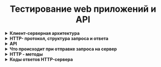 <h1 align="center">Тестирование web приложений и API</h1>
<details><summary><b>Клиент-серверная архитектура</b></summary></br> 
  
Клиентское приложение формирует запрос и отправляет его на сервер, после чего серверное программное обеспечение обрабатывает данный запрос, формирует ответ и передаёт его обратно клиенту. Протокол описывает, по каким правилам контакт клиента и сервера установлен и действует.  
  
**Как это работает:**  
- Клиент (браузер) отправляют строку запроса (HTTP-запрос), которая создается по определенным правилам, и запрашивает нужную веб-страничку на сервере.  
- Сервер принимает запрос и ищет у себя эту веб-страницу. По результатам этого поиска создается ответ клиенту (HTTP-ответ). Этот ответ тоже оформляется по определенным правилам.  
- Если все прошло успешно и страница найдена, то в этом ответе будет передан код нужной веб-страницы + дополнительная служебная информация.  
- Если произошел какой-то сбой, то будет передан код ошибки и дополнительная служебная информация.  
  
**Архитектура клиент-сервер:**  
 - *Двухуровневая.* Сторонние ресурсы не задействованы. Одна машина обрабатывает поступившие сообщения. В этом случае сервер должен быть высокопроизводительным. Несмотря на эти жесткие требования, архитектура очень надежная. Первый уровень – клиент отправляет запрос. Второй уровень – сервером принимается сообщение, обрабатывается и отправляется ответ.  
 - *Многоуровневая.* Речь идет о любой современной архитектуре СУБД. Принципиальное отличие и особенность: запросом клиента занимаются одновременно несколько серверных устройств. Операции перераспределяются, нагрузка на серверную машину снижена и оптимальная. Единственный минус: низкая надежность по сравнению с предыдущим вариантом.  
  
Преимущества и недостатки архитектуры клиент-сервер:  
  
**Плюсы:**  
 - к клиентским рабочим станциям выдвигают низкие запросы  
 - преимущественно все вычислительные операции выполняются на серверах  
 - гибкая система  
 - реально повысить защиту локальной сети  
  
**Недостатки:**  
 - серверные машины стоят в разы дороже, чем клиентские рабочие станции  
 - обслуживание серверов доверяют только квалифицированным и профессионально подготовленным специалистам  
 - работа клиентских компьютерных устройств остановлена, если в локальной сети «полетело» серверное оборудование  
</details>  
<details><summary><b>HTTP- протокол, структура запроса и ответа</b></summary></br>  
  
**HTTP** – это протокол передачи информации в интернете, который расшифровывается как «протокол передачи гипертекста» (HyperText Transfer Protocol). Например, браузер отправляет единичный запрос на сервер, который в свою очередь обрабатывает его, формирует ответ и делится с браузером этим ответом – ресурсами в виде данных.  
  
Благодаря взаимодействию клиента и сервера в сети можно передавать данные. Изначально HTTP использовался только для гипертекстовых документов, но сейчас он может передавать любую информацию. Гипертекстовые документы также могут содержать гиперcсылки, при нажатии на которые формируется новый http-запрос, в ответе на который может содержаться другой гипертекстовый документ. Таким образом мы перемещаемся по страницам в интернете.  
  
HTTP-запрос состоит из трех элементов:  
1. стартовой строки, которая задает параметры запроса или ответа  
2. заголовка, который описывает сведения о передаче и другую служебную информацию  
3. тело (его не всегда можно встретить в структуре). Обычно в нем как раз лежат передаваемые данные. От заголовка тело отделяется пустой строкой. Важнейшим элементом структуры запроса является стартовая строка. Благодаря ей сервер понимает, что от него хотят.  
  
Вот как она устроена: **Метод + URL + HTTP/Версия**  
  
**Метод (иногда его называют HTTP-глаголом)** – описывает, какое именно действие нужно совершить со страницей. Можно придумать самые разные, но стандартных методов девять: GET, HEAD, POST, PUT, DELETE, CONNECT, OPTIONS, TRACE, PATCH. Их функциональность раскрывается в названии, они позволяют получить данные (GET), отправить данные на сервер (POST), удалить (DELETE) или заменить часть (PATCH). Чаще всего используют GET и POST, они нужны для чтения и отправки данных на сервер. Например вы зашли в соцсеть, увидели пост и решили оставить комментарий. Или зашли в интернет-магазин, решили что-то купить и оставили данные карты.  
  
**URL (Uniform Resource Locator)** – единообразный идентификатор ресурса, идентифицирует ресурс и определяет его точное местоположение. Именно с помощью URL записаны ссылки в интернете.  
  
**Версия** показывает, какую версию протокола нужно использовать в ответе сервера.  
  
HTTP-ответ строится примерно по тому же принципу, что и запрос: **HTTP/Версия + Код состояния + Пояснение**  
  
**Версия** совпадает с **версией** в запросе.  
  
**Код состояния** показывает статус запроса. Это трехзначное число, благодаря которому можно узнать, получен ли запрос, обработан ли он, какие ошибки есть. Например, одна из самых известных ошибок – 404 – сообщает о том, что сервер не нашел ресурс по адресу. Возможно, в запросе опечатка, ошибка или он не соответствует протоколу.  
  
**Чем отличаются HTTP и HTTPS**  
**HTTPS** – это расширение протокола HTTP, которое обеспечивает защиту передаваемых данных. Для сайта это важный параметр, так как шифрование позволяет ему обезопасить информацию, которую туда вводят люди (пароли, реквизиты кредитных карт), от хакерских атак. HTTP-протокол передает данные в открытую, поэтому их легко перехватить.  
  
HTTPS защищен SSL-сертификатом. Благодаря ему уязвимые данные шифруются сначала на клиенте (браузере, например) в результате чего они становятся похожи на случайный набор символов и только потом отправляются на сервер. Каждый раз при HTTP-запросе шифр меняется, поэтому успеть подобрать ключ и украсть данные довольно трудно.

</details>  

<details><summary><b>API</b></summary></br>  
</details>  

<details><summary><b>Что происходит при отправке запроса на сервер</b></summary></br>   
  
Кратко:  
1. Вычисление IP адреса для указанного url через DNS сервер
2. Отправка браузером GET-запроса на сервер
3. Получение HTTP ответа от сервера
4. Загрузка страницы и всего что ей нужно
5. Формирование DOM-дерева
6. Формирование дерева рендера и сам рендеринг
7. Выполнение скриптов

Подробно:  
  
**Отправляем GET запрос:**
- Вводим url в адресную строку http://google.com
- Посылается запрос в DNS-сервер
- DNS-сервер определит IP адрес данного домена
- Браузер связывается с веб-сервером по этому адресу с портом :80
- Браузер отправляет серверу запрос и заголовки  
- После этого браузер отправляет серверу единичную пустую строку, сигнализируя о том, что содержимое сообщения закончилось.  
  
**Получаем ответ сервера:**
- Сервер отвечает специальным кодом, который обозначает статус запроса и включает ответ следующей формы: 200 OK [заголовки ответа]
- После этого посылается пустая строка
- Затем отправляется оставшийся контент HTML-страницы www.google.com.
- В зависимости от заголовков сервер может закрыть соединение или сохранять его  
  
**Загружаем документ страницы:**  
- Движок рендеринга начинает получать содержимое запрашиваемого документа от сетевого механизма браузера.
- HTML-парсер формирует из разметки DOM-дерево.
- Браузер начинает подгружать внешние ресурсы, связанные со страницей (стили, изображения, скрипты и так далее).
- На этом этапе браузер помечает документ, как интерактивный и начинает разбирать скрипты, находящиеся в «отложенном» состоянии: то есть те из них, что должны быть исполнены после парсинга.
- После этого статус документа устанавливается в состояние «complete» и инициируется событие загрузки («load»).
Отрисовываем страницу:
- Путём перебора DOM-узлов и вычисления для каждого узла значений CSS-стилей создаётся «Дерево рендера» (Render Tree или Frame Tree).
- Происходит сам процесс рендеринга
- После завершения рендеринга, браузер исполняет JavaScript-код
- Скрипты могут потребовать обработки дополнительных сетевых запросов, изменять страницу или её шаблон, что приведёт к повторению этапа рендеринга и отрисовки"
</details>  

<details><summary><b>HTTP - методы</b></summary></br>  
  
**Метод GET** - запрашивает информацию из указанного источника и не влияет на его содержимое. Запрос доступен для кеширования данных и добавления в закладки. Длина запроса ограничена (макс. длина URL - 2048). Примечание: Строка запроса (имя/значение) отправляется в URL.  
  
Запрос:  
*GET /doc.txt HTTP/1.1  
Host: site.com*  
  
Ответ:  
*HTTP/1.1 200 OK  
Content-Type: text/plain; charset=UTF-8  
Title: Заголовок  
Text: Текст*  
  
**Метод POST** - используется для отправки данных, что может оказывать влияние на содержимое ресурса. В отличие от метода GET запросы POST не могут быть кешированы, они не остаются в истории браузера и их нельзя добавить в закладки. Запросы POST не ограничиваются в объеме. Примечание: Отправляемые данные содержатся в теле запроса.
  
Запрос:  
*POST /doc.txt HTTP/1.1  
Host: site.com  
Title=Заголовок  
Text=Текст*  
  
Если файла не было, возвращается ответ:  
*HTTP/1.1 201 Created  
Location: /doc.txt*  
  
Если файл был, возвращается ответ:  
*HTTP/1.1 200 OK  
Content-Type: text/plain; charset=UTF-8  
Добавлен контент в пустой файл «doc.txt»*  
  
**Метод HEAD**  - аналогичен методу GET, однако в ответе сервера содержится только заголовок, без тела. Обычно применяется для того, чтобы проверить, существует ли ресурс по указанному адресу, а также не изменился ли он с момента последнего обращения.  
  
Запрос:  
*HEAD /doc.txt HTTP/1.1  
Host: site.com*  
  
Ответ:  
*HTTP/1.1 200 OK  
Content-Type: text/plain; charset=UTF-8*  
  
**Метод PUT** - загружает содержимое запроса на указанный в запросе URI. Если по заданному URI ресурса нет, то сервер создает его, возвращая статус 201 (Created).  
  
Запрос:  
*PUT /doc.txt HTTP/1.1  
Host: site.com  
Title=Новый заголовок  
Text=Новый текст*  
  
Если файл был, возвращается ответ:  
*HTTP/1.1 200 OK  
Content-Type: text/plain; charset=UTF-8  
Изменен контент в файле «doc.txt»*  
  
Если файла не было, возвращается ответ:  
*HTTP/1.1 201 Created  
Content-Type: text/plain; charset=UTF-8  
Изменен контент в файле «doc.txt»*  
  
**Метод DELETE** - удаляет указанный ресурс.  
  
Запрос:  
*DELETE /doc.txt HTTP/1.1  
Host: site.com*  
  
Ответ:  
*HTTP/1.1 200 OK  
Content-Type: text/plain; charset=UTF-8  
Файл «doc.txt» удален*  
  
**Метод  OPTIONS** - используется для описания параметров коммуникации между клиентом и сервером.  
  
**Метод CONNECT** - преобразует соединение запроса в прозрачный TCP/IP-туннель.  
  
Все HTTP Methods можно разделить на три большие группы:  
**Безопасные** — не меняют данные, можно выполнять их в любой последовательности. К ним относятся GET, HEAD и OPTIONS.  
**Идемпотентные** — при повторном выполнении результаты ожидаемо одинаковые. GET, HEAD, PUT, DELETE, OPTIONS, TRACE.  
**Неидемпотентные** — при повторном выполнении результаты будут отличаться. POST и PATCH.  
</details>  
  
<details><summary><b>Коды ответов HTTP-сервера</b></summary></br>  
  
**Код состояния HTTP** - часть первой строки ответа сервера, который информирует клиента о результате запроса.   
Состоит он из трех цифр, первая из которых указывает на класс состояния. За цифрами идет фраза, которая объясняет причину ответа.  

<table>
  <tr>
    <th>Статус кода </th>
    <th>Сообщение</th>
    <th>Описание</th>
  </tr>
  <tr colspan="3" align = "center">1xx:  Информация</tr>
   <tr>
    <td>100</td>
    <td>Continue</td>
    <td>Продолжай. Сервер удовлетворён начальными сведениями</td>
  </tr>
</table>
  
1xx:  Информация               
Статус кода                                      Сообщение                                              Описание
100                                                    Continue                                                   Продолжай. Сервер удовлетворён начальными сведениями о запросе, и клиент может продолжать.
101                                                    Switching Protocols                                  Переключение протоколов. Клиент, пославший запрос, предлагает перейти на более подходящий для указанного ресурса протокол.
103                                                    Checkpoint                                               Контрольная точка. Используется в запросах с возможностью продолжения для возобновления после прерывания запросов POST или PUT.
2xx: Успех
200                                                    OK                                                             OK — успешный запрос. HTTP запрос успешно обработан.
201                                                    Created                                                     Создано. В результате успешного выполнения запроса был создан новый ресурс
202                                                    Accepted                                                   Принято. Запрос был принят в обработку, но обработка еще не завершена.
203                                                    Non-Authoritative Information                   Не авторитетная информация. Запрос был успешно обработан (аналогично ответу 200), но в этом случае передаваемая информация 
                                                                                                                            была взята не из первичного источника (например, из резервной копии или другого сервера) и может быть неактуальной.
204                                                   No Content                                                 Нет контента.Запрос был успешно обработан, но не вернул какой-либо контент.
205                                                   Reset Content                                            Сброс контента. Запрос был обработан, но не вернул контент. При этом требуется сброс введенных данных клиентом.
206                                                   Partial Content                                           Часть контента. Сервер успешно обработал только часть запроса.
3xx: Перенаправление
300                                                   Multiple Choices                                         Выбор из нескольких вариантов. Сервер передаёт с сообщением список из нескольких возможных вариантов перенаправления 
                                                                                                                            альтернатив (максимум 5 вариантов). Клиент может выбрать один из них.
301                                                   Moved Permanently                                   Окончательно перемещено. Страница окончательно перемещена на другой URL.
302                                                   Found                                                         Найдено /временно перемещено. Запрашиваемая страница была найдена / временно перенесена на другой URL
303                                                   See Other                                                   Смотрите другое. Запрашиваемая страница не найдена по другому URL
304                                                   Not Modified                                               Без изменений. Запрашиваемый документ не был изменен с момента последнего запроса
306                                                   Switch Proxy                                               Использовавшийся раньше код ответа, в настоящий момент зарезервирован
307                                                   Temporary Redirect                                    Временный редирект. Запрашиваемый ресурс на короткое время доступен по другому URL.
308                                                   Resume Incomplete                                    Перемещено навсегда / возобновление после прерывания. Запрашиваемая страница была перенесена на новый URL на постоянной основе 
                                                                                                                             (редирект 308 сохраняет HTTP метод, в отличии от 301-го, где возможно его изменение), либо предлагается возобновить прерванный PUT или POST запрос
4xx: Ошибки клиента
400                                                   Bad Request                                               Некорректный запрос. Запрос не может быть обработан, поскольку содержит синтаксическую ошибку.
401                                                   Unauthorized                                               Не авторизован. Запрос обрабатывается, но доступ к запрашиваемому ресурсу не предоставляется, поскольку клиент не авторизован
402                                                   Payment Required                                      Не используется. Зарезервирован для использования в будущем.
403                                                   Forbidden                                                    Запрещено. Сервер понял запрос, но он не выполняет его из-за ограничений прав доступа к указанному ресурсу
404                                                   Not Found                                                   Не найдено. Запрашиваемая страница не найдена. Сервер понял запрос, но не нашёл соответствующего ресурса по указанному URL 
                                                                                                                             (Самая распространенная ошибка в Интернете, возникает из-за неправильно указанного URL).
405                                                   Method Not Allowed                                    Mетод не поддерживается. Запрос был сделан методом, который не поддерживается данным ресурсом.
406                                                   Not Acceptable                                            Не принимается. Сервер может сгенерировать только такой ответ, который клиент не принимает. (например, на другом языке).
407                                                   Proxy Authentication Required                    Требуется аутентификация прокси. Ответ аналогичен коду 401 за исключением того, что аутентификация производится для прокси-сервера
408                                                   Request Timeout                                         Время ожидания истекло. Запрос клиента к серверу занял слишком много времени.
409                                                   Conflict                                                        Конфликт. Запрос не может быть обработан по причине конфликта с другим запросом или конфигурацией сервера
410                                                   Gone                                                           Недоступен. Доступный по указанному URL раньше был доступен, но был удалён или недоступен.
411                                                   Length Required                                          Нужна длина. Длина контента не определена, и сервер не принимает запрос без этого. Повторный запрос должен содержать заголовок ""Content-Length"".
412                                                   Precondition Failed                                      Не выполнено предварительное условие. Предварительное условие, указанное в запросе, не было выполнено.
413                                                   Request Entity Too Large                            Слишком большой запрос. Размер запроса превышает максимальный размер запроса, принимаемого сервером.
414                                                   Request-URI Too Long                                Слишком длинный URI. Серверу не удается обработать запрос по причине длинного URI. Такая ошибка может возникнуть, когда 
                                                                                                                              клиент пытается передать длинные параметры через метод GET, а не POST.
415                                                   Unsupported Media Type                             Неподдерживаемый формат. Формат не поддерживается, и сервер не может принять запрос.
416                                                   Requested Range Not Satisfiable                Недопустимый диапазон. Диапазон байтов, запрошенный клиентом, находится за пределами ресурса
417                                                   Expectation Failed                                       Ожидания не оправдались. Сервер не может удовлетворить требования заголовка Expect, так как поле заголовка не соответствует ожиданиям.
5xx: Ошибки сервера
500                                                  Internal Server Error                                      Внутренняя ошибка сервера. Любая внутренняя ошибка сервера, которую сервер не может конкретизировать.
501                                                  Not Implemented                                           Не реализовано. Сервер не распознает указанного в запросе метода и не может обработать запрос.
502                                                  Bad Gateway                                                 Ошибка шлюза. Сервер, выступая в роли шлюза или прокси-сервера, получил недействительное ответное сообщение от вышестоящего сервера
503                                                  Service Unavailable                                       Сервис недоступен. Сервер не доступен в данный момент (перегружен, отключен, на техническом обслуживании).
504                                                  Gateway Timeout                                           Время ожидания ответа шлюзом истекло. Сервер, выступая в роли шлюза или прокси-сервера, не получил ответа от вышестоящего 
                                                                                                                               сервера в отведенное время.
505                                                  HTTP Version Not Supported                         Версия HTTP не поддерживается. Версия протокола HTTP, используемая в запросе, не поддерживается сервером
511                                                  Network Authentication Required                   Требуется аутентификация. Для получения доступа к сети, клиент должен пройти аутентификацию. Ошибка генерируется сервером-посредником, 
                                                                                                                                к примеру, сервером интернет-провайдера, если нужно ввести пароль для получения доступа к сети через платную точку доступа."
Работа с сетями
Кэш, куки, веб-сокет
"Кэшем называется место на диске или в оперативной памяти, где хранится временная информация. Наиболее распространенный тип 
кэша — браузерный, он помогает сэкономить трафик и время загрузки страниц (что является важным показателем эффективной работы 
сайта и положительно сказывается на пользовательском опыте). С помощью технологии кэширования HTML-страниц, изображений и других 
веб-элементов сайты загружаются значительно быстрее при их повторном посещении. Кэш здесь выступает своеобразным промежуточным 
буфером. Для отображения веб-страниц браузер обращается к кэшу, а остальное содержимое запрашивает с сервера.

Браузерное кэширование для клиент-серверного приложения схематично можно представить себе так:
 - Клиент (браузер) отправляет запрос на сервер с целью загрузить определенную веб-страницу
 - Сервер на своей стороне формирует ответ и возвращает клиенту пакеты данных, содержащих элементы веб-страницы (HTML и CSS 
файлы, скрипты, мультимедиа и т.д.)
 - Браузер получает ответ от сервера и отображает страницу, при этом кэшируя некоторые данные.

Cookie — это небольшие служебные файлы, которые хранятся на компьютере пользователя. Они содержат данные, относящиеся к 
пользователю, его предпочтениям и действиям на конкретном сайте: данные для авторизации (логин и пароль), индивидуальные настройки, 
посещенные страницы, совершенные действия, товары в корзине, дата и время посещения и т.д. Когда пользователь повторно заходит на 
сайт, браузер отправляет cookie на сервер, чтобы рассказать сайту о предыдущих активностях пользователя. Cookie обладают 
определенным сроком жизни, по истечении которого они удаляются. 

Зачем нужны cookie? 
Cookie помогают улучшить пользовательский опыт использования интернет-ресурсов, сделать работу в интернете более комфортной и 
быстрой. Приведем примеры использования:
 - Аутентификация пользователя: благодаря cookie пользователям не приходится при каждом посещении сайта заново вводить логин и пароль. 
Нагрузка на сервер несколько снижается (поскольку данные подтягиваются не напрямую с сервера).
 - Покупки в интернет-магазинах: cookie позволяют запоминать выбранные товары, так, что они сохраняются в корзине, даже если закрыть 
сайт/приложение.
 - Персональные предпочтения и настройки пользователя: сохранение этих данных помогают не настраивать заново при каждом посещении 
регион, язык, стиль оформления и т.д.

В соответствии с Общим регламентом по защите данных (GDPR) веб-сайты должны оповещать пользователей об использовании файлов 
cookie, как они и делают с помощью всплывающих окон. Отказаться от использования можно (если такая возможность предоставляется), 
по правилам GDPR доступ к сервису при этом не будет запрещен или ограничен. Однако надо помнить, что в этом случае пользоваться, 
например, интернет-магазином станет неудобно. 

Разница между куки и кэш
Cookie хранят данные, относящиеся к пользователю, его предпочтениям, настройкам и действиям на веб-страницах и используются для 
более комфортного использования интернет-ресурсов. Кэш хранит некоторое содержимое веб-сайта и используется для ускорения доступа 
к данным, снижения нагрузки на сервер, более быстрой загрузки сайта.

Cookie-файлы весят обычно немного, поскольку представляют собой текстовые документы, в то время как кэш может занимать много места. 
Cookie обычно удаляются по истечению срока действия, в то время как кэш хранится на устройстве до тех пор, пока пользователь вручную его 
не очистит.

Веб-сокеты (Web Sockets) — это передовая технология, которая позволяет создавать интерактивное соединение между клиентом 
(браузером) и сервером для обмена сообщениями в режиме реального времени. Веб-сокеты, в отличие от HTTP, позволяют работать с 
двунаправленным потоком данных, что делает эту технологию совершенно уникальной.
WebSocket особенно хорош для сервисов, которые нуждаются в постоянном обмене данными, например онлайн игры, торговые площадки, 
чат-приложения, работающие в реальном времени, и т.д."
HTML, CSS, JS
Работа с DevTools
Особенности (и отличия) REST и SOAP 
Анализаторы траффика Charles Proxy/Fiddler
Знание Postman, SoapUI
Идентификация, аутентификация, авторизация
Виды авторизация
Тестирование веб форм и веб элементов 
Анализ логов (Kibana, Elasticsearch)
